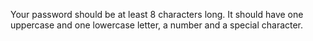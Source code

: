 Your password should be at least 8 characters long. It should have one uppercase and one lowercase letter, a number and a special character.